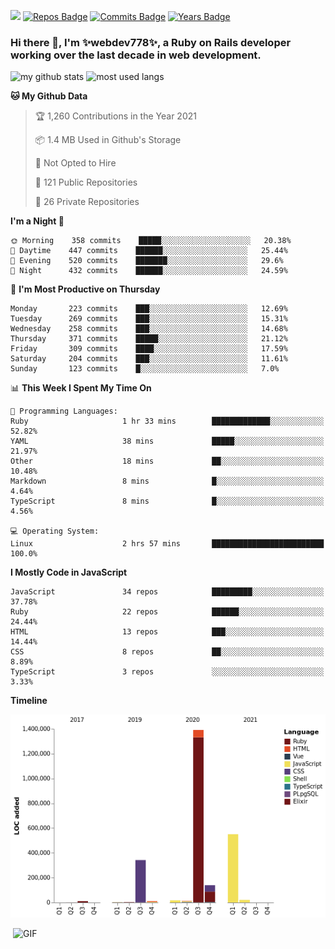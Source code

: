 ![](https://visitor-badge.glitch.me/badge?page_id=webdev778.webdev778)
[![Repos Badge](https://badges.pufler.dev/repos/webdev778)](https://badges.pufler.dev)
[![Commits Badge](https://badges.pufler.dev/commits/monthly/webdev778)](https://badges.pufler.dev)
[![Years Badge](https://badges.pufler.dev/years/webdev778)](https://badges.pufler.dev)
### Hi there 👋, I'm ✨webdev778✨, a Ruby on Rails developer working over the last decade in web development.


![my github stats](https://github-readme-stats.vercel.app/api?username=webdev778&show_icons=true&theme=tokyonight&line_height=27)
![most used langs](https://github-readme-stats.vercel.app/api/top-langs/?username=webdev778&hide=css,html&theme=tokyonight)

<!--START_SECTION:waka-->
**🐱 My Github Data** 

> 🏆 1,260 Contributions in the Year 2021
 > 
> 📦 1.4 MB Used in Github's Storage 
 > 
> 🚫 Not Opted to Hire
 > 
> 📜 121 Public Repositories 
 > 
> 🔑 26 Private Repositories  
 > 
**I'm a Night 🦉** 

```text
🌞 Morning    358 commits    █████░░░░░░░░░░░░░░░░░░░░   20.38% 
🌆 Daytime    447 commits    ██████░░░░░░░░░░░░░░░░░░░   25.44% 
🌃 Evening    520 commits    ███████░░░░░░░░░░░░░░░░░░   29.6% 
🌙 Night      432 commits    ██████░░░░░░░░░░░░░░░░░░░   24.59%

```
📅 **I'm Most Productive on Thursday** 

```text
Monday       223 commits    ███░░░░░░░░░░░░░░░░░░░░░░   12.69% 
Tuesday      269 commits    ███░░░░░░░░░░░░░░░░░░░░░░   15.31% 
Wednesday    258 commits    ███░░░░░░░░░░░░░░░░░░░░░░   14.68% 
Thursday     371 commits    █████░░░░░░░░░░░░░░░░░░░░   21.12% 
Friday       309 commits    ████░░░░░░░░░░░░░░░░░░░░░   17.59% 
Saturday     204 commits    ███░░░░░░░░░░░░░░░░░░░░░░   11.61% 
Sunday       123 commits    █░░░░░░░░░░░░░░░░░░░░░░░░   7.0%

```


📊 **This Week I Spent My Time On** 

```text
💬 Programming Languages: 
Ruby                     1 hr 33 mins        █████████████░░░░░░░░░░░░   52.82% 
YAML                     38 mins             █████░░░░░░░░░░░░░░░░░░░░   21.97% 
Other                    18 mins             ██░░░░░░░░░░░░░░░░░░░░░░░   10.48% 
Markdown                 8 mins              █░░░░░░░░░░░░░░░░░░░░░░░░   4.64% 
TypeScript               8 mins              █░░░░░░░░░░░░░░░░░░░░░░░░   4.56%

💻 Operating System: 
Linux                    2 hrs 57 mins       █████████████████████████   100.0%

```

**I Mostly Code in JavaScript** 

```text
JavaScript               34 repos            █████████░░░░░░░░░░░░░░░░   37.78% 
Ruby                     22 repos            ██████░░░░░░░░░░░░░░░░░░░   24.44% 
HTML                     13 repos            ███░░░░░░░░░░░░░░░░░░░░░░   14.44% 
CSS                      8 repos             ██░░░░░░░░░░░░░░░░░░░░░░░   8.89% 
TypeScript               3 repos             ░░░░░░░░░░░░░░░░░░░░░░░░░   3.33%

```


**Timeline**

![Chart not found](https://raw.githubusercontent.com/webdev778/webdev778/master/charts/bar_graph.png) 


<!--END_SECTION:waka-->

<img align="right" alt="GIF" src="https://github.com/webdev778/webdev778/blob/main/code.gif?raw=true" width="500" height="320" />

<!--
**webdev778/webdev778** is a ✨ _special_ ✨ repository because its `README.md` (this file) appears on your GitHub profile.

Here are some ideas to get you started:

- 🔭 I’m currently working on ...
- 🌱 I’m currently learning ...
- 👯 I’m looking to collaborate on ...
- 🤔 I’m looking for help with ...
- 💬 Ask me about ...
- 📫 How to reach me: ...
- 😄 Pronouns: ...
- ⚡ Fun fact: ...
-->

